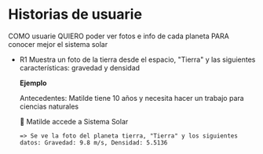 # Historias de usuarie

COMO usuarie
QUIERO poder ver fotos e info de cada planeta
PARA conocer mejor el sistema solar

-   R1 Muestra un foto de la tierra desde el espacio, "Tierra" y las siguientes características: gravedad y densidad

    **Ejemplo**

    Antecedentes: Matilde tiene 10 años y necesita hacer un trabajo para ciencias naturales

    👧 Matilde accede a Sistema Solar

        => Se ve la foto del planeta tierra, "Tierra" y los siguientes datos: Gravedad: 9.8 m/s, Densidad: 5.5136
